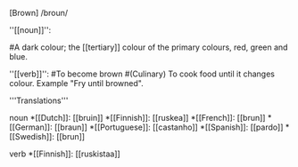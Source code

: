[Brown]  /broun/

''[[noun]]'':

#A dark colour; the [[tertiary]] colour of the primary colours, red, green and blue.

''[[verb]]'':
#To become brown
#(Culinary) To cook food until it changes colour. Example "Fry until browned".


'''Translations'''

noun
*[[Dutch]]: [[bruin]]
*[[Finnish]]: [[ruskea]]
*[[French]]: [[brun]]
*[[German]]: [[braun]]
*[[Portuguese]]: [[castanho]]
*[[Spanish]]: [[pardo]]
*[[Swedish]]: [[brun]]

verb
*[[Finnish]]: [[ruskistaa]]